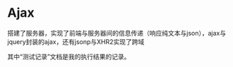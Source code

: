# Ajax
搭建了服务器，实现了前端与服务器间的信息传递（响应纯文本与json），ajax与jquery封装的ajax，还有jsonp与XHR2实现了跨域

其中“测试记录”文档是我的执行结果的记录。
